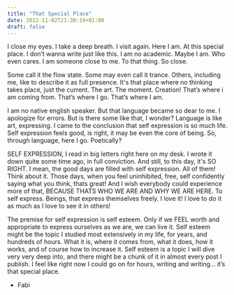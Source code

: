 ```yaml
---
title: "That Special Place"
date: 2022-11-02T21:38:19+01:00
draft: false
---
```


I close my eyes. I take a deep breath. I visit again. Here I am. At this special place. I don’t wanna write just like this. I am no academic. Maybe I am. Who even cares. I am someone close to me. To that thing. So close. 

Some call it the flow state. Some may even call it trance. Others, including me, like to describe it as full presence. It's that place where no thinking takes place, just the current. The art. The moment. Creation! That’s where i am coming from. That’s where I go. That’s where I am. 

I am no native english speaker. But that language became so dear to me. I apologize for errors. But is there some like that, I wonder? Language is like art, expressing. I came to the conclusion that self expression is so much life. Self expression feels good, is right, it may be even the core of being. So, through language, here I go. Poetically?

SELF EXPRESSION, I read in big letters right here on my desk. I wrote it down quite some time ago, in full conviction. And still, to this day, it's SO RIGHT. I mean, the good days are filled with self expression. All of them! Think about it. Those days, when you feel uninhibited, free, self confidently saying what you think, thats great! And I wish everybody could experience more of that, BECAUSE THATS WHO WE ARE AND WHY WE ARE HERE. To self express. Beings, that express themselves freely. I love it! I love to do it as much as I love to see it in others! 

The premise for self expression is self esteem. Only if we FEEL worth and appropriate to express ourselves as we are, we can live it. Self esteem might be the topic I studied most extensively in my life, for years, and hundreds of hours. What it is, where it comes from, what it does, how it works, and of course how to increase it. Self esteem is a topic I will dive very very deep into, and there might be a chunk of it in almost every post I publish. I feel like right now I could go on for hours, writing and writing… it’s that special place. 

- Fabi 